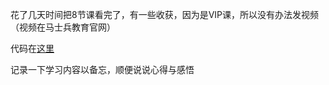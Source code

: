 花了几天时间把8节课看完了，有一些收获，因为是VIP课，所以没有办法发视频（视频在马士兵教育官网）

代码在[这里](https://github.com/algorithmzuo/mca-algorithm-problems)

记录一下学习内容以备忘，顺便说说心得与感悟